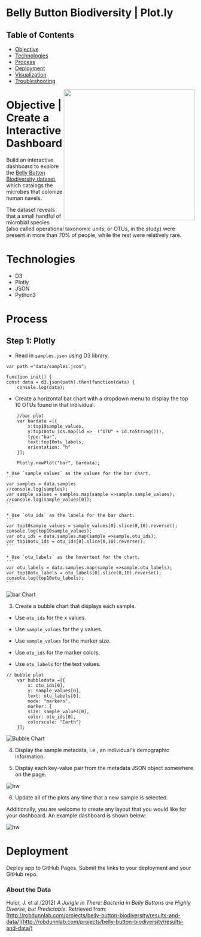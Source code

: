 # Belly Button Biodiversity | Plot.ly

## Table of Contents
* [Objective](#Objective)
* [Technologies](#Technologies)
* [Process](#Process)
* [Deployment](#Deployment)
* [Visualization](#Visualization)
* [Troubleshooting](#Troubleshooting)

<img src="Images/bacteria.jpg" width=350px align=right>

# Objective | Create a Interactive Dashboard
Build an interactive dashboard to explore the [Belly Button Biodiversity dataset](http://robdunnlab.com/projects/belly-button-biodiversity/), which catalogs the microbes that colonize human navels.

The dataset reveals that a small handful of microbial species (also called operational taxonomic units, or OTUs, in the study) were present in more than 70% of people, while the rest were relatively rare.

# Technologies
* D3
* Plotly
* JSON
* Python3

# Process
## Step 1: Plotly

* Read in `samples.json` using D3 library.
```
var path ="data/samples.json";

function init() {
const data = d3.json(path).then(function(data) {    
    console.log(data);    
```

* Create a horizontal bar chart with a dropdown menu to display the top 10 OTUs found in that individual.
```
    //bar plot
    var bardata =[{
        x:top10sample_values,
        y:top10otu_ids.map(id =>  ("OTU" + id.toString())),
        type:"bar",
        text:top10otu_labels,
        orientation: "h"
    }];

    Plotly.newPlot("bar", bardata);  
```
    * Use `sample_values` as the values for the bar chart.
    ```
    var samples = data.samples
    //console.log(samples);
    var sample_values = samples.map(sample =>sample.sample_values);  
    //console.log(sample_values[0]);
    ```
    
    * Use `otu_ids` as the labels for the bar chart.
    ```
    var top10sample_values = sample_values[0].slice(0,10).reverse();
    console.log(top10sample_values);
    var otu_ids = data.samples.map(sample =>sample.otu_ids); 
    var top10otu_ids = otu_ids[0].slice(0,10).reverse();
    ```
    
    * Use `otu_labels` as the hovertext for the chart.
    ```
    var otu_labels = data.samples.map(sample =>sample.otu_labels);
    var top10otu_labels = otu_labels[0].slice(0,10).reverse();
    console.log(top10otu_labels);
    ```

  ![bar Chart](Images/hw01.png)

3. Create a bubble chart that displays each sample.

* Use `otu_ids` for the x values.

* Use `sample_values` for the y values.

* Use `sample_values` for the marker size.

* Use `otu_ids` for the marker colors.

* Use `otu_labels` for the text values.
```
// bubble plot
    var bubbledata =[{
        x: otu_ids[0],
        y: sample_values[0],
        text: otu_labels[0],
        mode: "markers",
        marker: {
        size: sample_values[0],
        color: otu_ids[0],
        colorscale: "Earth"}
    }];
```

![Bubble Chart](Images/bubble_chart.png)

4. Display the sample metadata, i.e., an individual's demographic information.

5. Display each key-value pair from the metadata JSON object somewhere on the page.

![hw](Images/hw03.png)

6. Update all of the plots any time that a new sample is selected.

Additionally, you are welcome to create any layout that you would like for your dashboard. An example dashboard is shown below:

![hw](Images/hw02.png)


# Deployment

Deploy app to GitHub Pages. Submit the links to your deployment and your GitHub repo.

### About the Data

Hulcr, J. et al.(2012) _A Jungle in There: Bacteria in Belly Buttons are Highly Diverse, but Predictable_. Retrieved from: [http://robdunnlab.com/projects/belly-button-biodiversity/results-and-data/](http://robdunnlab.com/projects/belly-button-biodiversity/results-and-data/)


